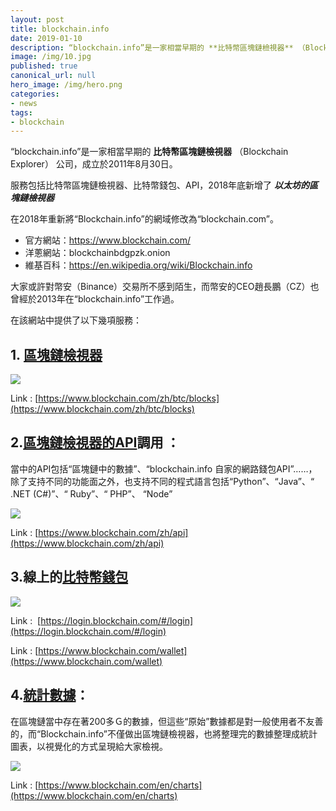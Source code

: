 ```yaml
---
layout: post
title: blockchain.info
date: 2019-01-10
description: “blockchain.info”是一家相當早期的 **比特幣區塊鏈檢視器** （Blockchain Explorer） 公司，成立於2011年8月30日。
image: /img/10.jpg
published: true
canonical_url: null
hero_image: /img/hero.png
categories:
- news
tags:
- blockchain
---
```


“blockchain.info”是一家相當早期的 **比特幣區塊鏈檢視器** （Blockchain Explorer） 公司，成立於2011年8月30日。

服務包括比特幣區塊鏈檢視器、比特幣錢包、API，2018年底新增了 ***以太坊的區塊鏈檢視器***

在2018年重新將“Blockchain.info”的網域修改為“blockchain.com”。

* 官方網站：https://www.blockchain.com/
* 洋蔥網站：blockchainbdgpzk.onion
* 維基百科：https://en.wikipedia.org/wiki/Blockchain.info

大家或許對幣安（Binance）交易所不感到陌生，而幣安的CEO趙長鵬（CZ）也曾經於2013年在“blockchain.info”工作過。

在該網站中提供了以下幾項服務：

## **1. [區塊鏈檢視器](https://www.blockchain.com/zh/btc/blocks)**

![](/img/6.png)

Link : [https://www.blockchain.com/zh/btc/blocks](https://www.blockchain.com/zh/btc/blocks)

## **2.[區塊鏈檢視器的API](https://www.blockchain.com/zh/api)調用** ：

當中的API包括“區塊鏈中的數據”、“blockchain.info 自家的網路錢包API”……，除了支持不同的功能面之外，也支持不同的程式語言包括“Python”、“Java”、“ .NET (C#)”、“ Ruby”、“ PHP”、 “Node”

![](/img/7.png)

Link : [https://www.blockchain.com/zh/api](https://www.blockchain.com/zh/api)

## **3.線上的[比特幣錢包](https://login.blockchain.com/#/login)**

![](/img/8.png)

Link :  [https://login.blockchain.com/#/login](https://login.blockchain.com/#/login)

Link : [https://www.blockchain.com/wallet](https://www.blockchain.com/wallet)

## 4.[統計數據](https://www.blockchain.com/en/charts)：

在區塊鏈當中存在著200多Ｇ的數據，但這些“原始”數據都是對一般使用者不友善的，而“Blockchain.info”不僅做出區塊鏈檢視器，也將整理完的數據整理成統計圖表，以視覺化的方式呈現給大家檢視。

![](/img/9.png)

Link : [https://www.blockchain.com/en/charts](https://www.blockchain.com/en/charts)
